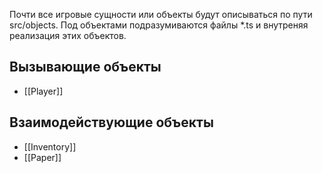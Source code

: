 Почти все игровые сущности или объекты будут описываться по пути src/objects.
Под объектами подразумиваются файлы \*.ts и внутреняя реализация этих объектов.

## Вызывающие объекты

- [[Player]]

## Взаимодействующие объекты
- [[Inventory]]
- [[Paper]]